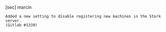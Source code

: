 [sec] marcin

    Added a new setting to disable registering new machines in the Stork
    server.
    (Gitlab #1339)
